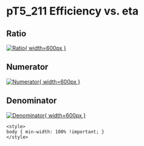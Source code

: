 # pT5_211 Efficiency vs. eta

## Ratio

[![Ratio](../mtv/var/pT5_211_eff_eta.png){ width=600px }](../mtv/var/pT5_211_eff_eta.pdf)

## Numerator

[![Numerator](../mtv/num/pT5_211_eff_eta_num.png){ width=600px }](../mtv/num/pT5_211_eff_eta_num.pdf)

## Denominator

[![Denominator](../mtv/den/pT5_211_eff_eta_den.png){ width=600px }](../mtv/den/pT5_211_eff_eta_den.pdf)


``` {=html}
<style>
body { min-width: 100% !important; }
</style>
```
